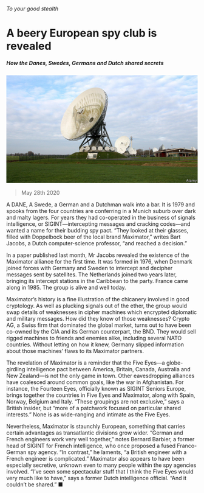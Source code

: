 ###### To your good stealth

# A beery European spy club is revealed 

##### How the Danes, Swedes, Germans and Dutch shared secrets 

![image](images/20200530_EUP501.jpg) 

> May 28th 2020 

A DANE, A Swede, a German and a Dutchman walk into a bar. It is 1979 and spooks from the four countries are conferring in a Munich suburb over dark and malty lagers. For years they had co-operated in the business of signals intelligence, or SIGINT—intercepting messages and cracking codes—and wanted a name for their budding spy pact. “They looked at their glasses, filled with Doppelbock beer of the local brand Maximator,” writes Bart Jacobs, a Dutch computer-science professor, “and reached a decision.”

In a paper published last month, Mr Jacobs revealed the existence of the Maximator alliance for the first time. It was formed in 1976, when Denmark joined forces with Germany and Sweden to intercept and decipher messages sent by satellites. The Netherlands joined two years later, bringing its intercept stations in the Caribbean to the party. France came along in 1985. The group is alive and well today.


Maximator’s history is a fine illustration of the chicanery involved in good cryptology. As well as plucking signals out of the ether, the group would swap details of weaknesses in cipher machines which encrypted diplomatic and military messages. How did they know of those weaknesses? Crypto AG, a Swiss firm that dominated the global market, turns out to have been co-owned by the CIA and its German counterpart, the BND. They would sell rigged machines to friends and enemies alike, including several NATO countries. Without letting on how it knew, Germany slipped information about those machines’ flaws to its Maximator partners.

The revelation of Maximator is a reminder that the Five Eyes—a globe-girdling intelligence pact between America, Britain, Canada, Australia and New Zealand—is not the only game in town. Other eavesdropping alliances have coalesced around common goals, like the war in Afghanistan. For instance, the Fourteen Eyes, officially known as SIGINT Seniors Europe, brings together the countries in Five Eyes and Maximator, along with Spain, Norway, Belgium and Italy. “These groupings are not exclusive,” says a British insider, but “more of a patchwork focused on particular shared interests.” None is as wide-ranging and intimate as the Five Eyes.

Nevertheless, Maximator is staunchly European, something that carries certain advantages as transatlantic divisions grow wider. “German and French engineers work very well together,” notes Bernard Barbier, a former head of SIGINT for French intelligence, who once proposed a fused Franco-German spy agency. “In contrast,” he laments, “a British engineer with a French engineer is complicated.” Maximator also appears to have been especially secretive, unknown even to many people within the spy agencies involved. “I’ve seen some spectacular stuff that I think the Five Eyes would very much like to have,” says a former Dutch intelligence official. “And it couldn’t be shared.” ■

